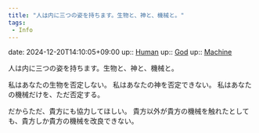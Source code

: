 ```yaml
---
title: "人は内に三つの姿を持ちます。生物と、神と、機械と。"
tags:
 - Info
---
```


date: 2024-12-20T14:10:05+09:00
up:: [Human](../Bar/Novel/Topics/Human.md)
up:: [God](Bar/Novel/Topics/God.md)
up:: [Machine](../Bar/Novel/Topics/Machine.md)

人は内に三つの姿を持ちます。生物と、神と、機械と。

私はあなたの生物を否定しない。
私はあなたの神を否定できない。
私はあなたの機械だけを、ただ否定する。

だからただ、貴方にも協力してほしい。
貴方以外が貴方の機械を触れたとしても、貴方しか貴方の機械を改良できない。